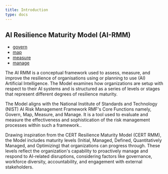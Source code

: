 ```yaml
---
title: Introduction
type: docs
---
```


## AI Resilience Maturity Model (AI-RMM)

- [govern](/docs/framework/govern)
- [map](/docs/framework/map)
- [measure](/docs/framework/measure)
- [manage](/docs/framework/manage)

The AI RMM is a conceptual framework used to assess, measure, and improve the resilience of organisations using or planning to use (AI) Artificial Intelligence. The Model examines how organizations are setup with respect to their AI systems and is structured as a series of levels or stages that represent different degrees of resilience maturity.

The Model aligns with the National Institute of Standards and Technology (NIST) AI Risk Management Framework RMF's Core Functions namely, Govern, Map, Measure, and Manage. It is a tool used to evaluate and measure the effectiveness and sophistication of the risk management processes within such a framework..

Drawing inspiration from the CERT Resilience Maturity Model (CERT RMM), the Model includes maturity levels (Initial, Managed, Defined, Quantitatively Managed, and Optimizing) that organizations can progress through. These levels reflect the organization's capability to proactively manage and respond to AI-related disruptions, considering factors like governance, workforce diversity, accountability, and engagement with external stakeholders.